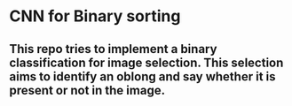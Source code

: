 # CNN for Binary sorting

## This repo tries to implement a binary classification for image selection. This selection aims to identify an oblong and say whether it is present or not in the image.
